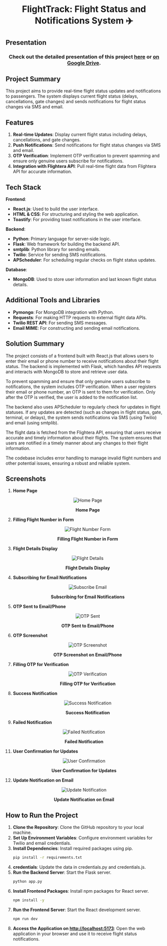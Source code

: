# <p align="center">FlightTrack: Flight Status and Notifications System ✈️<p>

## Presentation
<h3 align="center"> <strong> Check out the detailed presentation of this project <a href="https://github.com/imlakshaychauhan/hack-to-hire/blob/main/hack-to-hire-ppt.pptx" target="_blank">here</a> or <a href="https://drive.google.com/file/d/1rvJSmsVc6rUAk6vdAlRBH4RI7tyy-qMx/view?usp=sharing" target="_blank">on Google Drive</a>. </strong> </h3>

## Project Summary

This project aims to provide real-time flight status updates and notifications to passengers. The system displays current flight status (delays, cancellations, gate changes) and sends notifications for flight status changes via SMS and email.

## Features

1. **Real-time Updates**: Display current flight status including delays, cancellations, and gate changes.
2. **Push Notifications**: Send notifications for flight status changes via SMS and email.
3. **OTP Verification**: Implement OTP verification to prevent spamming and ensure only genuine users subscribe for notifications.
4. **Integration with Flightera API**: Pull real-time flight data from Flightera API for accurate information.

## Tech Stack

**Frontend**:
- **React.js**: Used to build the user interface.
- **HTML & CSS**: For structuring and styling the web application.
- **Toastify**: For providing toast notifications in the user interface.

**Backend**:
- **Python**: Primary language for server-side logic.
- **Flask**: Web framework for building the backend API.
- **smtplib**: Python library for sending emails.
- **Twilio**: Service for sending SMS notifications.
- **APScheduler**: For scheduling regular checks on flight status updates.

**Database**:
- **MongoDB**: Used to store user information and last known flight status details.

## Additional Tools and Libraries

- **Pymongo**: For MongoDB integration with Python.
- **Requests**: For making HTTP requests to external flight data APIs.
- **Twilio REST API**: For sending SMS messages.
- **Email MIME**: For constructing and sending email notifications.

## Solution Summary

The project consists of a frontend built with React.js that allows users to enter their email or phone number to receive notifications about their flight status. The backend is implemented with Flask, which handles API requests and interacts with MongoDB to store and retrieve user data.

To prevent spamming and ensure that only genuine users subscribe to notifications, the system includes OTP verification. When a user registers their email or phone number, an OTP is sent to them for verification. Only after the OTP is verified, the user is added to the notification list.

The backend also uses APScheduler to regularly check for updates in flight statuses. If any updates are detected (such as changes in flight status, gate, terminal, or delays), the system sends notifications via SMS (using Twilio) and email (using smtplib).

The flight data is fetched from the Flightera API, ensuring that users receive accurate and timely information about their flights. The system ensures that users are notified in a timely manner about any changes to their flight information.

The codebase includes error handling to manage invalid flight numbers and other potential issues, ensuring a robust and reliable system.

## Screenshots

1. **Home Page**
   <p align="center">
      <img src="https://github.com/user-attachments/assets/089a69c5-3705-4b4e-95e0-14e88e9e9bf9" alt="Home Page" />
   </p>
   <p align="center"><strong>Home Page</strong></p>

2. **Filling Flight Number in Form**
   <p align="center">
      <img src="https://github.com/user-attachments/assets/fd0ce721-ccbe-471c-9f06-fc3734ea4dce" alt="Flight Number Form" />
   </p>
   <p align="center"><strong>Filling Flight Number in Form</strong></p>

3. **Flight Details Display**
   <p align="center">
      <img src="https://github.com/user-attachments/assets/590fcb46-dfa5-42d3-9336-efae29b940f9" alt="Flight Details" />
   </p>
   <p align="center"><strong>Flight Details Display</strong></p>

4. **Subscribing for Email Notifications**
   <p align="center">
      <img src="https://github.com/user-attachments/assets/8ce99f83-0540-437f-a2fa-65cbb9ab0213" alt="Subscribe Email" />
   </p>
   <p align="center"><strong>Subscribing for Email Notifications</strong></p>

5. **OTP Sent to Email/Phone**
   <p align="center">
      <img src="https://github.com/user-attachments/assets/5876db0d-5733-47dc-baad-d23bae156f3d" alt="OTP Sent" />
   </p>
   <p align="center"><strong>OTP Sent to Email/Phone</strong></p>

6. **OTP Screenshot**
   <p align="center">
      <img src="https://github.com/user-attachments/assets/0d8de760-2c6e-49c9-a846-70cc158b1889" alt="OTP Screenshot" />
   </p>
   <p align="center"><strong>OTP Screenshot on Email/Phone</strong></p>
   
7. **Filling OTP for Verification**
   <p align="center">
      <img src="https://github.com/user-attachments/assets/90ac8859-79d2-4c47-8c14-fa2e0a2683ae" alt="OTP Verification" />
   </p>
   <p align="center"><strong>Filling OTP for Verification</strong></p>

9. **Success Notification**
   <p align="center">
      <img src="https://github.com/user-attachments/assets/1a2e1245-8029-4921-b1f6-03fbcad76f9a" alt="Success Notification" />
   </p>
   <p align="center"><strong>Success Notification</strong></p>

10. **Failed Notification**
   <p align="center">
      <img src="https://github.com/user-attachments/assets/a0ef1a86-325f-426b-9cdc-4a9dccd978d7" alt="Failed Notification" />
   </p>
   <p align="center"><strong>Failed Notification</strong></p>

11. **User Confirmation for Updates**
   <p align="center">
      <img src="https://github.com/user-attachments/assets/def8ff35-8356-4687-a15a-4a88005782b9" alt="User Confirmation" />
   </p>
   <p align="center"><strong>User Confirmation for Updates</strong></p>

12. **Update Notification on Email**
   <p align="center">
      <img src="https://github.com/user-attachments/assets/414b0e70-9d02-47b6-8f13-009b3ec8b928" alt="Update Notification" />
   </p>
   <p align="center"><strong>Update Notification on Email</strong></p>


## How to Run the Project

1. **Clone the Repository**: Clone the GitHub repository to your local machine.
2. **Set Up Environment Variables**: Configure environment variables for Twilio and email credentials.
3. **Install Dependencies**: Install required packages using pip.
    ```bash
    pip install -r requirements.txt
    ```
4. **credentials**: Update the data in credentials.py and credentials.js.
5. **Run the Backend Server**: Start the Flask server.
    ```bash
    python app.py
    ```
6. **Install Frontend Packages**: Install npm packages for React server.
    ```bash
    npm install -y
    ```
5. **Run the Frontend Server**: Start the React development server.
    ```bash
    npm run dev
    ```
6. **Access the Application on [http://localhost:5173](http://localhost:5173/)**: Open the web application in your browser and use it to receive flight status notifications.
